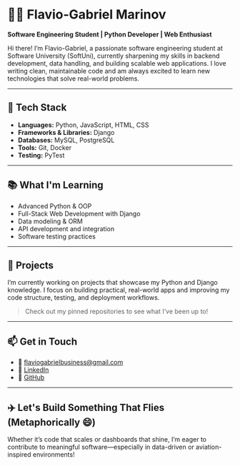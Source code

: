 # 👨‍💻 Flavio-Gabriel Marinov

**Software Engineering Student | Python Developer | Web Enthusiast**

Hi there! I’m Flavio-Gabriel, a passionate software engineering student at Software University (SoftUni), currently sharpening my skills in backend development, data handling, and building scalable web applications. I love writing clean, maintainable code and am always excited to learn new technologies that solve real-world problems.

---

## 🚀 Tech Stack

- **Languages:** Python, JavaScript, HTML, CSS  
- **Frameworks & Libraries:** Django  
- **Databases:** MySQL, PostgreSQL  
- **Tools:** Git, Docker  
- **Testing:** PyTest  

---

## 📚 What I'm Learning

- Advanced Python & OOP  
- Full-Stack Web Development with Django  
- Data modeling & ORM  
- API development and integration  
- Software testing practices  

---

## 🌱 Projects

I’m currently working on projects that showcase my Python and Django knowledge. I focus on building practical, real-world apps and improving my code structure, testing, and deployment workflows.

> Check out my pinned repositories to see what I’ve been up to!

---

## 📫 Get in Touch

- 📧 flaviogabrielbusiness@gmail.com  
- 🔗 [LinkedIn](https://www.linkedin.com/in/flavio-gabriel-marinov-9441002ab/)  
- 🐙 [GitHub](https://github.com/swiftdodger)

---

## ✈️ Let's Build Something That Flies (Metaphorically 😄)

Whether it’s code that scales or dashboards that shine, I’m eager to contribute to meaningful software—especially in data-driven or aviation-inspired environments!

